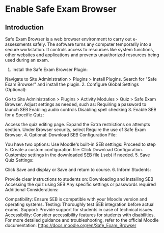 <h1>Enable Safe Exam Browser</h1>

<h2>Introduction</h2>
Safe Exam Browser is a web browser environment to carry out e-assessments safely. The software turns any computer temporarily into a secure workstation. It controls access to resources like system functions, other websites and applications and prevents unauthorized resources being used during an exam.


1. Install the Safe Exam Browser Plugin:

Navigate to Site Administration > Plugins > Install Plugins.
Search for "Safe Exam Browser" and install the plugin.
2. Configure Global Settings (Optional):

Go to Site Administration > Plugins > Activity Modules > Quiz > Safe Exam Browser.
Adjust settings as needed, such as:
Requiring a password to launch SEB
Enabling audio controls
Disabling spell checking
3. Enable SEB for a Specific Quiz:

Access the quiz editing page.
Expand the Extra restrictions on attempts section.
Under Browser security, select Require the use of Safe Exam Browser.
4. Optional: Download SEB Configuration File:

You have two options:
Use Moodle's built-in SEB settings: Proceed to step 5.
Create a custom configuration file:
Click Download Configuration.
Customize settings in the downloaded SEB file (.seb) if needed.
5. Save Quiz Settings:

Click Save and display or Save and return to course.
6. Inform Students:

Provide clear instructions to students on:
Downloading and installing SEB
Accessing the quiz using SEB
Any specific settings or passwords required
Additional Considerations:

Compatibility: Ensure SEB is compatible with your Moodle version and operating systems.
Testing: Thoroughly test SEB integration before actual exams.
Support: Provide support for students in case of technical issues.
Accessibility: Consider accessibility features for students with disabilities.
For more detailed guidance and troubleshooting, refer to the official Moodle documentation: https://docs.moodle.org/en/Safe_Exam_Browser
